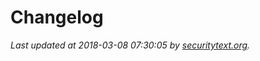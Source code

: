 # Changelog

_Last updated at 2018-03-08 07:30:05 by [securitytext.org](https://securitytext.org)._
